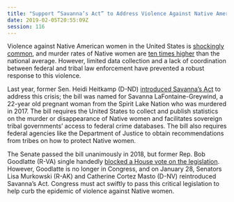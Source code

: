 ```yaml
---
title: "Support “Savanna’s Act” to Address Violence Against Native American Women"
date: 2019-02-05T20:55:09Z
session: 116
---
```

Violence against Native American women in the United States is [shockingly](http://www.ncai.org/policy-issues/tribal-governance/public-safety-and-justice/violence-against-women) [common](http://www.uihi.org/wp-content/uploads/2018/11/Missing-and-Murdered-Indigenous-Women-and-Girls-Report.pdf), and murder rates of Native women are [ten times higher](https://newsmaven.io/indiancountrytoday/news/sen-murkowski-keeps-promise-to-heidi-heitkamp-reintroduces-savannah-s-act-r2G5erhPwUqB6S1E1OuRAA/) than the national average. However, limited data collection and a lack of coordination between federal and tribal law enforcement have prevented a robust response to this violence.

Last year, former Sen. Heidi Heitkamp (D-ND) [introduced Savanna’s Act](https://www.huffingtonpost.com/entry/lisa-murkowski-violence-native-women-savannas-act_us_5c4f1d2be4b0287e5b8cfffa) to address this crisis; the bill was named for Savanna LaFontaine-Greywind, a 22-year old pregnant woman from the Spirit Lake Nation who was murdered in 2017. The bill requires the United States to collect and publish statistics on the murder or disappearance of Native women and facilitates sovereign tribal governments’ access to federal crime databases. The bill also requires federal agencies like the Department of Justice to obtain recommendations from tribes on how to protect Native women.

The Senate passed the bill unanimously in 2018, but former Rep. Bob Goodlatte (R-VA) single handedly [blocked a House vote on the legislation](https://www.huffingtonpost.com/entry/bob-goodlatte-abused-native-american-women_us_5c1bf7dbe4b0407e9078b0b7). However, Goodlatte is no longer in Congress, and on January 28, Senators Lisa Murkowski (R-AK) and Catherine Cortez Masto (D-NV) reintroduced Savanna’s Act. Congress must act swiftly to pass this critical legislation to help curb the epidemic of violence against Native women. 

